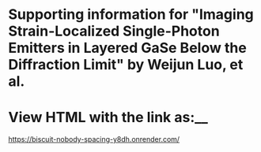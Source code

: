 # Supporting information for "Imaging Strain-Localized Single-Photon Emitters in Layered GaSe Below the Diffraction Limit" by Weijun Luo, et al.

# View HTML with the link as:__
[Integrated_intensity_of Figure 1 of main text]:__
https://biscuit-nobody-spacing-y8dh.onrender.com/

